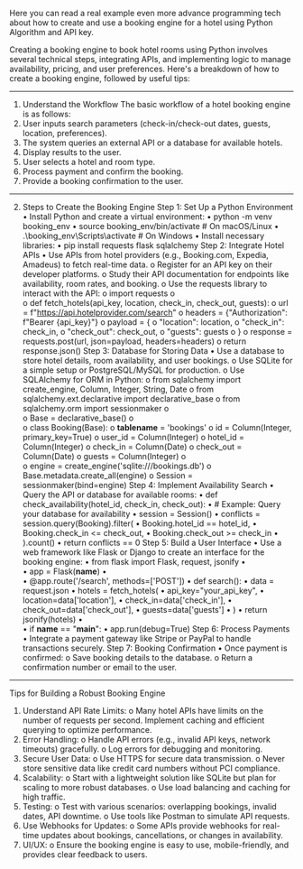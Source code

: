 Here you can read a real example even more advance programming tech about how to create and use a booking engine for a hotel using Python Algorithm and API key. 

Creating a booking engine to book hotel rooms using Python involves several technical steps, integrating APIs, and implementing logic to manage availability, pricing, and user preferences. Here's a breakdown of how to create a booking engine, followed by useful tips:
________________________________________
1. Understand the Workflow
The basic workflow of a hotel booking engine is as follows:
1.	User inputs search parameters (check-in/check-out dates, guests, location, preferences).
2.	The system queries an external API or a database for available hotels.
3.	Display results to the user.
4.	User selects a hotel and room type.
5.	Process payment and confirm the booking.
6.	Provide a booking confirmation to the user.
________________________________________
2. Steps to Create the Booking Engine
Step 1: Set Up a Python Environment
•	Install Python and create a virtual environment: 
•	python -m venv booking_env
•	source booking_env/bin/activate  # On macOS/Linux
•	.\booking_env\Scripts\activate  # On Windows
•	Install necessary libraries: 
•	pip install requests flask sqlalchemy
Step 2: Integrate Hotel APIs
•	Use APIs from hotel providers (e.g., Booking.com, Expedia, Amadeus) to fetch real-time data. 
o	Register for an API key on their developer platforms.
o	Study their API documentation for endpoints like availability, room rates, and booking.
o	Use the requests library to interact with the API: 
o	import requests
o	
o	def fetch_hotels(api_key, location, check_in, check_out, guests):
o	    url = f"https://api.hotelprovider.com/search"
o	    headers = {"Authorization": f"Bearer {api_key}"}
o	    payload = {
o	        "location": location,
o	        "check_in": check_in,
o	        "check_out": check_out,
o	        "guests": guests
o	    }
o	    response = requests.post(url, json=payload, headers=headers)
o	    return response.json()
Step 3: Database for Storing Data
•	Use a database to store hotel details, room availability, and user bookings. 
o	Use SQLite for a simple setup or PostgreSQL/MySQL for production.
o	Use SQLAlchemy for ORM in Python: 
o	from sqlalchemy import create_engine, Column, Integer, String, Date
o	from sqlalchemy.ext.declarative import declarative_base
o	from sqlalchemy.orm import sessionmaker
o	
o	Base = declarative_base()
o	
o	class Booking(Base):
o	    __tablename__ = 'bookings'
o	    id = Column(Integer, primary_key=True)
o	    user_id = Column(Integer)
o	    hotel_id = Column(Integer)
o	    check_in = Column(Date)
o	    check_out = Column(Date)
o	    guests = Column(Integer)
o	
o	engine = create_engine('sqlite:///bookings.db')
o	Base.metadata.create_all(engine)
o	Session = sessionmaker(bind=engine)
Step 4: Implement Availability Search
•	Query the API or database for available rooms: 
•	def check_availability(hotel_id, check_in, check_out):
•	    # Example: Query your database for availability
•	    session = Session()
•	    conflicts = session.query(Booking).filter(
•	        Booking.hotel_id == hotel_id,
•	        Booking.check_in <= check_out,
•	        Booking.check_out >= check_in
•	    ).count()
•	    return conflicts == 0
Step 5: Build a User Interface
•	Use a web framework like Flask or Django to create an interface for the booking engine: 
•	from flask import Flask, request, jsonify
•	
•	app = Flask(__name__)
•	
•	@app.route('/search', methods=['POST'])
•	def search():
•	    data = request.json
•	    hotels = fetch_hotels(
•	        api_key="your_api_key",
•	        location=data['location'],
•	        check_in=data['check_in'],
•	        check_out=data['check_out'],
•	        guests=data['guests']
•	    )
•	    return jsonify(hotels)
•	
•	if __name__ == "__main__":
•	    app.run(debug=True)
Step 6: Process Payments
•	Integrate a payment gateway like Stripe or PayPal to handle transactions securely.
Step 7: Booking Confirmation
•	Once payment is confirmed: 
o	Save booking details to the database.
o	Return a confirmation number or email to the user.
________________________________________
Tips for Building a Robust Booking Engine
1.	Understand API Rate Limits:
o	Many hotel APIs have limits on the number of requests per second. Implement caching and efficient querying to optimize performance.
2.	Error Handling:
o	Handle API errors (e.g., invalid API keys, network timeouts) gracefully.
o	Log errors for debugging and monitoring.
3.	Secure User Data:
o	Use HTTPS for secure data transmission.
o	Never store sensitive data like credit card numbers without PCI compliance.
4.	Scalability:
o	Start with a lightweight solution like SQLite but plan for scaling to more robust databases.
o	Use load balancing and caching for high traffic.
5.	Testing:
o	Test with various scenarios: overlapping bookings, invalid dates, API downtime.
o	Use tools like Postman to simulate API requests.
6.	Use Webhooks for Updates:
o	Some APIs provide webhooks for real-time updates about bookings, cancellations, or changes in availability.
7.	UI/UX:
o	Ensure the booking engine is easy to use, mobile-friendly, and provides clear feedback to users.
